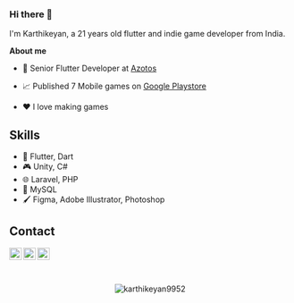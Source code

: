 ### Hi there 👋

I'm Karthikeyan, a 21 years old flutter and indie game developer from India.

**About me**

- 💼 Senior Flutter Developer at [Azotos](http://azotos.in)

- 📈 Published 7 Mobile games on [Google Playstore](https://play.google.com/store/apps/dev?id=4786765169926046450&hl)

- ❤️ I love making games

## Skills
- 📱 Flutter, Dart
- 🎮 Unity, C#
- 🌐 Laravel, PHP
- 💽 MySQL
- 🖌️ Figma, Adobe Illustrator, Photoshop


## Contact

<a href="https://www.instagram.com/">
  <img align="left" alt="Karthikeyan's Instagram" width="22px" src="https://raw.githubusercontent.com/hussainweb/hussainweb/main/icons/instagram.png" />
</a>

<a href="https://twitter.com/">
  <img align="left" alt="Karthikeyan | Twitter" width="22px" src="https://raw.githubusercontent.com/peterthehan/peterthehan/master/assets/twitter.svg" />
</a>
<a href="https://www.linkedin.com/in/">
  <img align="left" alt="Karthikeyan's LinkedIN" width="22px" src="https://raw.githubusercontent.com/peterthehan/peterthehan/master/assets/linkedin.svg" />
</a>
<br />
<br>
<br>


<p align="center"> <img src="https://github-readme-stats.vercel.app/api?username=karthikeyan9952&show_icons=true&theme=gotham" alt="karthikeyan9952" />
